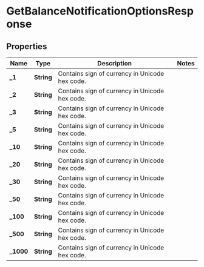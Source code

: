 
# GetBalanceNotificationOptionsResponse

## Properties
Name | Type | Description | Notes
------------ | ------------- | ------------- | -------------
**_1** | **String** | Contains sign of currency in Unicode hex code. | 
**_2** | **String** | Contains sign of currency in Unicode hex code. | 
**_3** | **String** | Contains sign of currency in Unicode hex code. | 
**_5** | **String** | Contains sign of currency in Unicode hex code. | 
**_10** | **String** | Contains sign of currency in Unicode hex code. | 
**_20** | **String** | Contains sign of currency in Unicode hex code. | 
**_30** | **String** | Contains sign of currency in Unicode hex code. | 
**_50** | **String** | Contains sign of currency in Unicode hex code. | 
**_100** | **String** | Contains sign of currency in Unicode hex code. | 
**_500** | **String** | Contains sign of currency in Unicode hex code. | 
**_1000** | **String** | Contains sign of currency in Unicode hex code. | 



